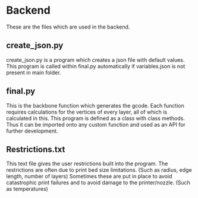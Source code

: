 # Backend

These are the files which are used in the backend. 

## create_json.py
create_json.py is a program which creates a json file with default values. 
This program is called within final.py automatically if variables.json is not present in main folder. 

## final.py
This is the backbone function which generates the gcode. 
Each function requires calculations for the vertices of every layer, all of which is calculated in this. 
This program is defined as a class with class methods.
Thus it can be imported onto any custom function and used as an API for further development. 

## Restrictions.txt
This text file gives the user restrictions built into the program. 
The restrictions are often due to print bed size limitations. (Such as radius, edge length, number of layers)
Sometimes these are put in place to avoid catastrophic print failures and to avoid damage to the printer/nozzle. (Such as temperatures)

